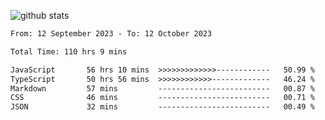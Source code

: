 
![github stats](https://github-readme-stats.vercel.app/api?username=realmahd1&show_icons=true&theme=codeSTACKr&hide_rank=true&count_private=true)

<!--START_SECTION:waka-->

```txt
From: 12 September 2023 - To: 12 October 2023

Total Time: 110 hrs 9 mins

JavaScript       56 hrs 10 mins  >>>>>>>>>>>>>------------   50.99 %
TypeScript       50 hrs 56 mins  >>>>>>>>>>>>-------------   46.24 %
Markdown         57 mins         -------------------------   00.87 %
CSS              46 mins         -------------------------   00.71 %
JSON             32 mins         -------------------------   00.49 %
```

<!--END_SECTION:waka-->
